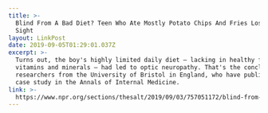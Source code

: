 ```yaml
---
title: >-
  Blind From A Bad Diet? Teen Who Ate Mostly Potato Chips And Fries Lost His
  Sight
layout: LinkPost
date: 2019-09-05T01:29:01.037Z
excerpt: >-
  Turns out, the boy's highly limited daily diet — lacking in healthy foods,
  vitamins and minerals — had led to optic neuropathy. That's the conclusion of
  researchers from the University of Bristol in England, who have published a
  case study in the Annals of Internal Medicine.
link: >-
  https://www.npr.org/sections/thesalt/2019/09/03/757051172/blind-from-a-bad-diet-teen-who-ate-mostly-potato-chips-and-fries-lost-his-sight
---
```


